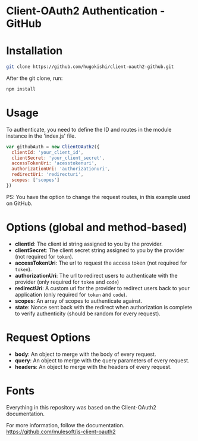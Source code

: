 # Client-OAuth2 Authentication - GitHub

# Installation
  ```sh
  git clone https://github.com/hugokishi/client-oauth2-github.git
  ```
  After the git clone, run:
  ```sh
  npm install
  ```
  
# Usage

  To authenticate, you need to define the ID and routes in the module instance in the 'index.js' file.
  ```javascript
  var githubAuth = new ClientOAuth2({
    clientId: 'your_client_id',
    clientSecret: 'your_client_secret',
    accessTokenUri: 'acesstokenuri',
    authorizationUri: 'authorizationuri',
    redirectUri: 'redirecturi',
    scopes: ['scopes']
  })
  ```
  PS: You have the option to change the request routes, in this example used on GitHub.
  
# Options (global and method-based)

* **clientId**: The client id string assigned to you by the provider.
* **clientSecret**: The client secret string assigned to you by the provider (not required for `token`).
* **accessTokenUri**: The url to request the access token (not required for `token`).
* **authorizationUri**: The url to redirect users to authenticate with the provider (only required for `token` and `code`)
* **redirectUri**: A custom url for the provider to redirect users back to your application (only required for `token` and `code`).
* **scopes**: An array of scopes to authenticate against.
* **state**: Nonce sent back with the redirect when authorization is complete to verify authenticity (should be random for every request).

# Request Options

* **body**: An object to merge with the body of every request.
* **query**: An object to merge with the query parameters of every request.
* **headers**: An object to merge with the headers of every request.

# Fonts
  Everything in this repository was based on the Client-OAuth2 documentation.
  
  For more information, follow the documentation.<br>
  https://github.com/mulesoft/js-client-oauth2
